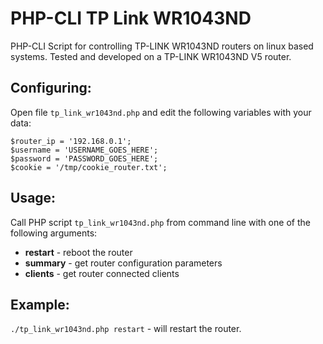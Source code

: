 # PHP-CLI TP Link WR1043ND
PHP-CLI Script for controlling TP-LINK WR1043ND routers on linux based systems. Tested and developed on a TP-LINK WR1043ND V5 router.

## Configuring:
Open file `tp_link_wr1043nd.php` and edit the following variables with your data:

    $router_ip = '192.168.0.1';
    $username = 'USERNAME_GOES_HERE';
    $password = 'PASSWORD_GOES_HERE';
    $cookie = '/tmp/cookie_router.txt';

## Usage: 
Call PHP script `tp_link_wr1043nd.php` from command line with one of the following arguments: 
- **restart** - reboot the router
- **summary** - get router configuration parameters
- **clients** - get router connected clients

## Example:
`./tp_link_wr1043nd.php restart` - will restart the router.

